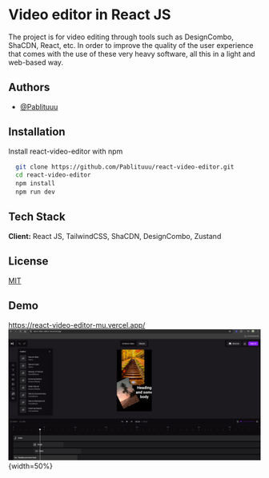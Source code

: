 # Video editor in React JS

The project is for video editing through tools such as DesignCombo, ShaCDN, React, etc. In order to improve the quality of the user experience that comes with the use of these very heavy software, all this in a light and web-based way.

## Authors

- [@Pablituuu](https://www.github.com/Pablituuu)

## Installation

Install react-video-editor with npm

```bash
  git clone https://github.com/Pablituuu/react-video-editor.git
  cd react-video-editor
  npm install
  npm run dev
```

## Tech Stack

**Client:** React JS, TailwindCSS, ShaCDN, DesignCombo, Zustand

## License

[MIT](https://choosealicense.com/licenses/mit/)

## Demo

https://react-video-editor-mu.vercel.app/
![Logo](image/image.png){width=50%}
